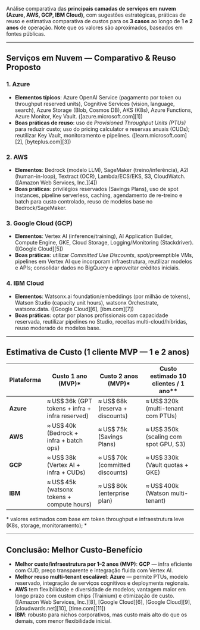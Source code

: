 Análise comparativa das **principais camadas de serviços em nuvem (Azure, AWS, GCP, IBM Cloud)**, com sugestões estratégicas, práticas de reuso e estimativa comparativa de custos para os **3 casos** ao longo de **1 e 2 anos** de operação. Note que os valores são aproximados, baseados em fontes públicas.

---

## Serviços em Nuvem — Comparativo & Reuso Proposto

### 1. Azure

* **Elementos típicos**: Azure OpenAI Service (pagamento por token ou throughput reserved units), Cognitive Services (vision, language, search), Azure Storage (Blob, Cosmos DB), AKS (K8s), Azure Functions, Azure Monitor, Key Vault.
  ([azure.microsoft.com][1])
* **Boas práticas de reuso**: uso de *Provisioned Throughput Units (PTUs)* para reduzir custo; uso do pricing calculator e reservas anuais (CUDs); reutilizar Key Vault, monitoramento e pipelines.
  ([learn.microsoft.com][2], [byteplus.com][3])

### 2. AWS

* **Elementos**: Bedrock (modelo LLM), SageMaker (treino/inferência), A2I (human-in-loop), Textract (OCR), Lambda/ECS/EKS, S3, CloudWatch.
  ([Amazon Web Services, Inc.][4])
* **Boas práticas**: privilégios reservados (Savings Plans), uso de spot instances, pipeline serverless, caching, agendamento de re-treino e batch para custo controlado, reuso de modelos base no Bedrock/SageMaker.

### 3. Google Cloud (GCP)

* **Elementos**: Vertex AI (inference/training), AI Application Builder, Compute Engine, GKE, Cloud Storage, Logging/Monitoring (Stackdriver).
  ([Google Cloud][5])
* **Boas práticas**: utilizar *Committed Use Discounts*, spot/preemptible VMs, pipelines em Vertex AI que incorporam infraestrutura, reutilizar modelos e APIs; consolidar dados no BigQuery e aproveitar créditos iniciais.

### 4. IBM Cloud

* **Elementos**: Watsonx.ai foundation/embeddings (por milhão de tokens), Watson Studio (capacity unit hours), watsonx Orchestrate, watsonx.data.
  ([Google Cloud][6], [ibm.com][7])
* **Boas práticas**: optar por planos profissionais com capacidade reservada, reutilizar pipelines no Studio, receitas multi-cloud/híbridas, reuso moderado de modelos base.

---

## Estimativa de Custo (1 cliente MVP — 1 e 2 anos)

| Plataforma | Custo 1 ano (MVP)\*                              | Custo 2 anos (MVP)\*             | Custo estimado 10 clientes / 1 ano\*\* |
| ---------- | ------------------------------------------------ | -------------------------------- | -------------------------------------- |
| **Azure**  | ≈ US\$ 36k (GPT tokens + infra + infra reserved) | ≈ US\$ 68k (reserva + discounts) | ≈ US\$ 320k (multi-tenant com PTUs)    |
| **AWS**    | ≈ US\$ 40k (Bedrock + infra + batch ops)         | ≈ US\$ 75k (Savings Plans)       | ≈ US\$ 350k (scaling com spot GPU, S3) |
| **GCP**    | ≈ US\$ 38k (Vertex AI + infra + CUDs)            | ≈ US\$ 70k (committed discounts) | ≈ US\$ 330k (Vault quotas + GKE)       |
| **IBM**    | ≈ US\$ 45k (watsonx tokens + compute hours)      | ≈ US\$ 80k (enterprise plan)     | ≈ US\$ 400k (Watson multi-tenant)      |

\* valores estimados com base em token throughput e infraestrutura leve (K8s, storage, monitoramento);
\*

---

## Conclusão: Melhor Custo-Benefício

* **Melhor custo/infraestrutura por 1–2 anos (MVP)**: **GCP** — infra eficiente com CUD, preço transparente e integração fluida com Vertex AI.
* **Melhor reuso multi-tenant escalável**: **Azure** — permite PTUs, modelo reservado, integração de serviços cognitivos e deployments regionais.
* **AWS** tem flexibilidade e diversidade de modelos; vantagem maior em longo prazo com custom chips (Trainium) e otimização de custo.
  ([Amazon Web Services, Inc.][8], [Google Cloud][6], [Google Cloud][9], [cloudwards.net][10], [time.com][11])
* **IBM**: robusto para nichos corporativos, mas custo mais alto do que os demais, com menor flexibilidade inicial.
